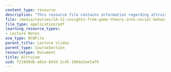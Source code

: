 ```yaml
---
content_type: resource
description: "This resource file contains information regarding altruism.\r\n\r\n"
file: /media/courses/14-11-insights-from-game-theory-into-social-behavior-fall-2013/f218d9dba61e843d2c45186da3ae5af9_MIT14_11F13_Altruism.pdf
file_type: application/pdf
learning_resource_types:
- Lecture Notes
ocw_type: OCWFile
parent_title: Lecture slides
parent_type: CourseSection
resourcetype: Document
title: Altruism
uid: f218d9db-a61e-843d-2c45-186da3ae5af9
---
```

